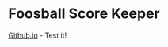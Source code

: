 # Foosball Score Keeper

[Github.io](https://alvaro-vargas.github.io/Foosball-ScoreKeeper/) - Test it!
